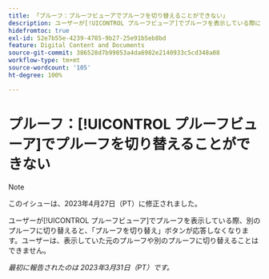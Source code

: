 ```yaml
---
title: 「プルーフ：プルーフビューアでプルーフを切り替えることができない」
description: ユーザーが[!UICONTROL プルーフビューア]でプルーフを表示している際に別のバージョンに切り替えると、バージョンのドロップダウンが無効になり、表示していた元のバージョンやプルーフの別のバージョンに戻すことができなくなります。
hidefromtoc: true
exl-id: 52e7b55e-4239-4785-9b27-25e91b5eb8bd
feature: Digital Content and Documents
source-git-commit: 386528d7b99053a4da6982e2140933c5cd348a08
workflow-type: tm+mt
source-wordcount: '105'
ht-degree: 100%

---
```


# プルーフ：[!UICONTROL プルーフビューア]でプルーフを切り替えることができない

>[!NOTE]
>
>このイシューは、2023年4月27日（PT）に修正されました。

ユーザーが[!UICONTROL プルーフビューア]でプルーフを表示している際、別のプルーフに切り替えると、「プルーフを切り替え」ボタンが応答しなくなります。ユーザーは、表示していた元のプルーフや別のプルーフに切り替えることはできません。

_最初に報告されたのは 2023年3月31日（PT）です。_
